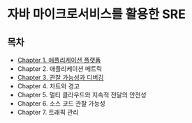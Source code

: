 # 자바 마이크로서비스를 활용한 SRE
## 목차
- [Chapter 1. 애플리케이션 플랫폼](./contents/chapter01.md)
- Chapter 2. 애플리케이션 메트릭
- [Chapter 3. 관찰 가능성과 디버깅](./contents/chapter03.md)
- Chapter 4. 차트와 경고
- Chapter 5. 멀티 클라우드와 지속적 전달의 안전성
- Chapter 6. 소스 코드 관찰 가능성
- Chapter 7. 트래픽 관리